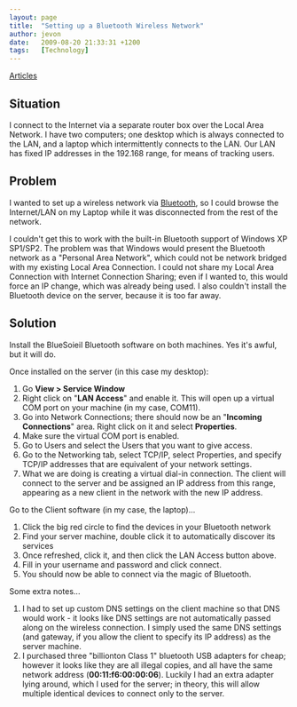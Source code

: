 ```yaml
---
layout: page
title:  "Setting up a Bluetooth Wireless Network"
author: jevon
date:   2009-08-20 21:33:31 +1200
tags:   [Technology]
---
```


[Articles](articles.md)

## Situation
I connect to the Internet via a separate router box over the Local Area Network. I have two computers; one desktop which is always connected to the LAN, and a laptop which intermittently connects to the LAN. Our LAN has fixed IP addresses in the 192.168 range, for means of tracking users.

## Problem
I wanted to set up a wireless network via [Bluetooth](bluetooth.md), so I could browse the Internet/LAN on my Laptop while it was disconnected from the rest of the network.

I couldn't get this to work with the built-in Bluetooth support of Windows XP SP1/SP2. The problem was that Windows would present the Bluetooth network as a "Personal Area Network", which could not be network bridged with my existing Local Area Connection. I could not share my Local Area Connection with Internet Connection Sharing; even if I wanted to, this would force an IP change, which was already being used. I also couldn't install the Bluetooth device on the server, because it is too far away.

## Solution
Install the BlueSoieil Bluetooth software on both machines. Yes it's awful, but it will do.

Once installed on the server (in this case my desktop):
1. Go **View > Service Window**
1. Right click on "**LAN Access**" and enable it. This will open up a virtual COM port on your machine (in my case, COM11).
1. Go into Network Connections; there should now be an "**Incoming Connections**" area. Right click on it and select **Properties**.
1. Make sure the virtual COM port is enabled.
1. Go to Users and select the Users that you want to give access.
1. Go to the Networking tab, select TCP/IP, select Properties, and specify TCP/IP addresses that are equivalent of your network settings.
1. What we are doing is creating a virtual dial-in connection. The client will connect to the server and be assigned an IP address from this range, appearing as a new client in the network with the new IP address.

Go to the Client software (in my case, the laptop)...
1. Click the big red circle to find the devices in your Bluetooth network
1. Find your server machine, double click it to automatically discover its services
1. Once refreshed, click it, and then click the LAN Access button above.
1. Fill in your username and password and click connect.
1. You should now be able to connect via the magic of Bluetooth.

Some extra notes...
1. I had to set up custom DNS settings on the client machine so that DNS would work - it looks like DNS settings are not automatically passed along on the wireless connection. I simply used the same DNS settings (and gateway, if you allow the client to specify its IP address) as the server machine.
1. I purchased three "billionton Class 1" bluetooth USB adapters for cheap; however it looks like they are all illegal copies, and all have the same network address (**00:11:f6:00:00:06**). Luckily I had an extra adapter lying around, which I used for the server; in theory, this will allow multiple identical devices to connect only to the server.
